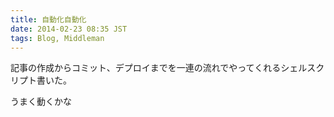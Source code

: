 ```yaml
---
title: 自動化自動化
date: 2014-02-23 08:35 JST
tags: Blog, Middleman
---
```


記事の作成からコミット、デプロイまでを一連の流れでやってくれるシェルスクリプト書いた。

うまく動くかな
